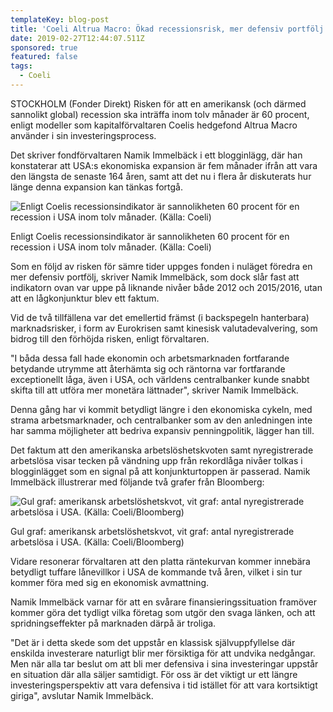 ```yaml
---
templateKey: blog-post
title: 'Coeli Altrua Macro: Ökad recessionsrisk, mer defensiv portfölj'
date: 2019-02-27T12:44:07.511Z
sponsored: true
featured: false
tags:
  - Coeli
---
```

STOCKHOLM (Fonder Direkt) Risken för att en amerikansk (och därmed sannolikt global) recession ska inträffa inom tolv månader är 60 procent, enligt modeller som kapitalförvaltaren Coelis hedgefond Altrua Macro använder i sin investeringsprocess.



Det skriver fondförvaltaren Namik Immelbäck i ett blogginlägg, där han konstaterar att USA:s ekonomiska expansion är fem månader ifrån att vara den längsta de senaste 164 åren, samt att det nu i flera år diskuterats hur länge denna expansion kan tänkas fortgå.

![Enligt Coelis recessionsindikator är sannolikheten 60 procent för en recession i USA inom tolv månader. (Källa: Coeli)](/img/coeli27feb.png)

<span class="image-caption">Enligt Coelis recessionsindikator är sannolikheten 60 procent för en recession i USA inom tolv månader. (Källa: Coeli)</span>

Som en följd av risken för sämre tider uppges fonden i nuläget föredra en mer defensiv portfölj, skriver Namik Immelbäck, som dock slår fast att indikatorn ovan var uppe på liknande nivåer både 2012 och 2015/2016, utan att en lågkonjunktur blev ett faktum.



Vid de två tillfällena var det emellertid främst (i backspegeln hanterbara) marknadsrisker, i form av Eurokrisen samt kinesisk valutadevalvering, som bidrog till den förhöjda risken, enligt förvaltaren.



"I båda dessa fall hade ekonomin och arbetsmarknaden fortfarande betydande utrymme att återhämta sig och räntorna var fortfarande exceptionellt låga, även i USA, och världens centralbanker kunde snabbt skifta till att utföra mer monetära lättnader", skriver Namik Immelbäck.



Denna gång har vi kommit betydligt längre i den ekonomiska cykeln, med strama arbetsmarknader, och centralbanker som av den anledningen inte har samma möjligheter att bedriva expansiv penningpolitik, lägger han till.



Det faktum att den amerikanska arbetslöshetskvoten samt nyregistrerade arbetslösa visar tecken på vändning upp från rekordlåga nivåer tolkas i blogginlägget som en signal på att konjunkturtoppen är passerad. Namik Immelbäck illustrerar med följande två grafer från Bloomberg:

![Gul graf: amerikansk arbetslöshetskvot, vit graf: antal nyregistrerade arbetslösa i USA. (Källa: Coeli/Bloomberg)](/img/coeli27feb2.png)

<span class="image-caption">Gul graf: amerikansk arbetslöshetskvot, vit graf: antal nyregistrerade arbetslösa i USA. (Källa: Coeli/Bloomberg)</span>

Vidare resonerar förvaltaren att den platta räntekurvan kommer innebära betydligt tuffare lånevillkor i USA de kommande två åren, vilket i sin tur kommer föra med sig en ekonomisk avmattning.



Namik Immelbäck varnar för att en svårare finansieringssituation framöver kommer göra det tydligt vilka företag som utgör den svaga länken, och att spridningseffekter på marknaden därpå är troliga.



"Det är i detta skede som det uppstår en klassisk självuppfyllelse där enskilda investerare naturligt blir mer försiktiga för att undvika nedgångar. Men när alla tar beslut om att bli mer defensiva i sina investeringar uppstår en situation där alla säljer samtidigt. För oss är det viktigt ur ett längre investeringsperspektiv att vara defensiva i tid istället för att vara kortsiktigt giriga", avslutar Namik Immelbäck.
